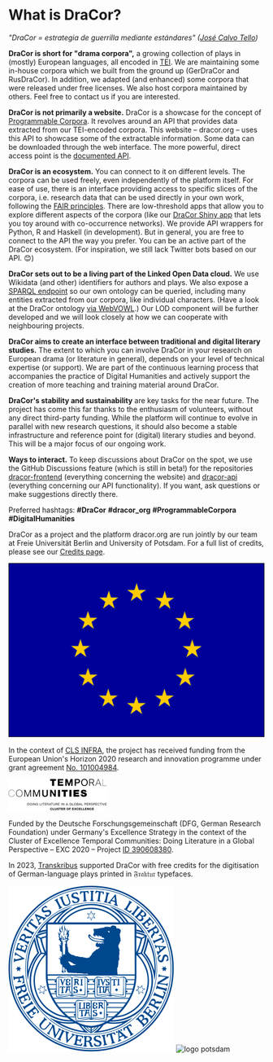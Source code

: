 # What is DraCor?

*"DraCor = estrategia de guerrilla mediante estándares" ([José Calvo Tello](https://twitter.com/eumanismo/status/1218066125969412096))*

**DraCor is short for "drama corpora",** a growing collection of plays in (mostly) European languages, all encoded in [TEI](https://en.wikipedia.org/wiki/Text_Encoding_Initiative). We are maintaining some in-house corpora which we built from the ground up (GerDraCor and RusDraCor). In addition, we adapted (and enhanced) some corpora that were released under free licenses. We also host corpora maintained by others. Feel free to contact us if you are interested.

**DraCor is not primarily a website.** DraCor is a showcase for the concept of
[Programmable Corpora](https://doi.org/10.5281/zenodo.4284002). It revolves
around an API that provides data extracted from our TEI-encoded corpora.
This website – dracor.org – uses this API to showcase some of the extractable
information. Some data can be downloaded through the web interface. The more
powerful, direct access point is the [documented API](api).

**DraCor is an ecosystem.** You can connect to it on different levels. The corpora can be used freely, even independently of the platform itself. For ease of use, there is an interface providing access to specific slices of the corpora, i.e. research data that can be used directly in your own work, following the [FAIR principles](https://www.go-fair.org/fair-principles/). There are low-threshold apps that allow you to explore different aspects of the corpora (like our [DraCor Shiny app](https://shiny.dracor.org/) that lets you toy around with co-occurrence networks). We provide API wrappers for Python, R and Haskell (in development). But in general, you are free to connect to the API the way you prefer. You can be an active part of the DraCor ecosystem. (For inspiration, we still lack Twitter bots based on our API. 😊)

**DraCor sets out to be a living part of the Linked Open Data cloud.** We use Wikidata (and other) identifiers for authors and plays. We also expose a [SPARQL endpoint](https://dracor.org/sparql) so our own ontology can be queried, including many entities extracted from our corpora, like individual characters. (Have a look at the DraCor ontology [via WebVOWL](https://vowl.acdh.oeaw.ac.at/#iri=https://raw.githubusercontent.com/dracor-org/dracor-schema/ontology/ontology/dracor-ontology.xml).) Our LOD component will be further developed and we will look closely at how we can cooperate with neighbouring projects.

**DraCor aims to create an interface between traditional and digital literary studies.** The extent to which you can involve DraCor in your research on European drama (or literature in general), depends on your level of technical expertise (or support). We are part of the continuous learning process that accompanies the practice of Digital Humanities and actively support the creation of more teaching and training material around DraCor.

**DraCor's stability and sustainability** are key tasks for the near future. The project has come this far thanks to the enthusiasm of volunteers, without any direct third-party funding. While the platform will continue to evolve in parallel with new research questions, it should also become a stable infrastructure and reference point for (digital) literary studies and beyond. This will be a major focus of our ongoing work.

**Ways to interact.** To keep discussions about DraCor on the spot, we use the GitHub Discussions feature (which is still in beta!) for the repositories [dracor-frontend](https://github.com/dracor-org/dracor-frontend/discussions) (everything concerning the website) and [dracor-api](https://github.com/dracor-org/dracor-api/discussions) (everything concerning our API functionality). If you want, ask questions or make suggestions directly there.

Preferred hashtags: **#DraCor** **#dracor_org** **#ProgrammableCorpora** **#DigitalHumanities**

DraCor as a project and the platform dracor.org are run jointly by our team at Freie Universität Berlin and University of Potsdam. For a full list of credits, please see our [Credits page](credits).

<div id="eu-funding-note">

<img alt="eu flag" title="EU Flag" src="../img/eu.svg">

In the context of [CLS INFRA](https://clsinfra.io/), the project has received
funding from the European Union's Horizon 2020 research and innovation programme
under grant agreement
[No. 101004984](https://cordis.europa.eu/project/id/101004984).

</div>

<div id="dfg-funding-note">

<img alt="exc temporal communities" title="EXC Temporal Communities" src="../img/exc-tc-logo.svg">

Funded by the Deutsche Forschungsgemeinschaft (DFG, German Research Foundation) under Germany's Excellence Strategy in the context of the Cluster of Excellence Temporal Communities: Doing Literature in a Global Perspective – EXC 2020 – Project [ID 390608380](https://gepris.dfg.de/gepris/projekt/390608380).

</div>

In 2023, [Transkribus](https://readcoop.eu/transkribus/) supported DraCor with free credits for the digitisation of German-language plays printed in 𝔉𝔯𝔞𝔨𝔱𝔲𝔯 typefaces.

![logo fu berlin](../img/fu-berlin.svg "Free University of Berlin")
![logo potsdam](../img/uni-potsdam.svg "University of Potsdam")
